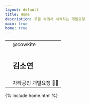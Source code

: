 ```yaml
---
layout: default
title: Home
description: 우물 속에서 서식하는 개발요정
main: true
home: true
---
```


<div class="intro-animation">
    <section class="explanation">
        <table>
            <tr>
                <td rowspan='3'></td>
                <td><span class="primary">@cowkite</span></td>
            </tr>
            <tr>
                <td><h1 class="intro">김소연</h1></td>
            </tr>
            <tr>
                <td>자타공인 개발요정 <span class="label-emoji">&#x1F9DA;&#x200D;&#x2640;&#xFE0F;</span></td>
            </tr>
        </table>
    </section>
</div>

{% include home.html %}
